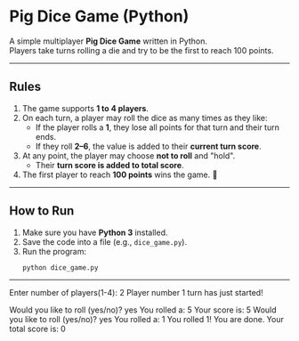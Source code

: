 #  Pig Dice Game (Python)

A simple multiplayer **Pig Dice Game** written in Python.  
Players take turns rolling a die and try to be the first to reach 100 points.

---

## Rules
1. The game supports **1 to 4 players**.
2. On each turn, a player may roll the dice as many times as they like:
   - If the player rolls a **1**, they lose all points for that turn and their turn ends.
   - If they roll **2–6**, the value is added to their **current turn score**.
3. At any point, the player may choose **not to roll** and "hold".  
   - Their **turn score is added to total score**.
4. The first player to reach **100 points** wins the game. 🎉

---

## How to Run
1. Make sure you have **Python 3** installed.
2. Save the code into a file (e.g., `dice_game.py`).
3. Run the program:
   ```bash
   python dice_game.py
---   
Enter number of players(1-4): 2
Player number 1 turn has just started!

Would you like to roll (yes/no)? yes
You rolled a: 5
Your score is: 5
Would you like to roll (yes/no)? yes
You rolled a: 1
You rolled 1! You are done.
Your total score is: 0
